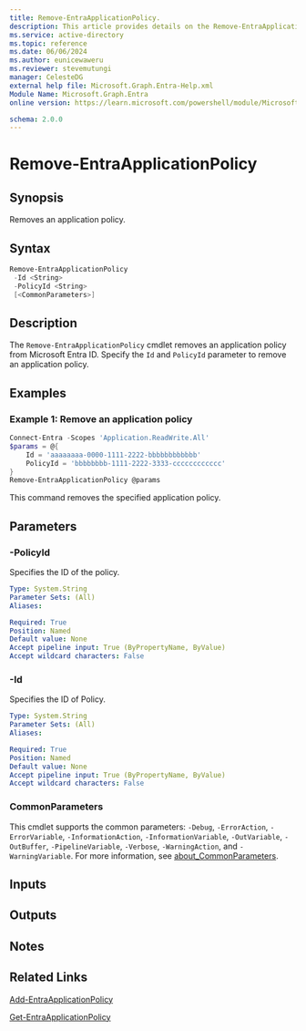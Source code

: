 ```yaml
---
title: Remove-EntraApplicationPolicy.
description: This article provides details on the Remove-EntraApplicationPolicy command.
ms.service: active-directory
ms.topic: reference
ms.date: 06/06/2024
ms.author: eunicewaweru
ms.reviewer: stevemutungi
manager: CelesteDG
external help file: Microsoft.Graph.Entra-Help.xml
Module Name: Microsoft.Graph.Entra
online version: https://learn.microsoft.com/powershell/module/Microsoft.Graph.Entra/Remove-EntraScopedRoleMembership

schema: 2.0.0
---
```


# Remove-EntraApplicationPolicy

## Synopsis

Removes an application policy.

## Syntax

```powershell
Remove-EntraApplicationPolicy 
 -Id <String> 
 -PolicyId <String> 
 [<CommonParameters>]
```

## Description

The `Remove-EntraApplicationPolicy` cmdlet removes an application policy from Microsoft Entra ID. Specify the `Id` and `PolicyId` parameter to remove an application policy.

## Examples

### Example 1: Remove an application policy

```powershell
Connect-Entra -Scopes 'Application.ReadWrite.All'
$params = @{
    Id = 'aaaaaaaa-0000-1111-2222-bbbbbbbbbbbb'
    PolicyId = 'bbbbbbbb-1111-2222-3333-cccccccccccc'
}
Remove-EntraApplicationPolicy @params
```

This command removes the specified application policy.

## Parameters

### -PolicyId

Specifies the ID of the policy.

```yaml
Type: System.String
Parameter Sets: (All)
Aliases:

Required: True
Position: Named
Default value: None
Accept pipeline input: True (ByPropertyName, ByValue)
Accept wildcard characters: False
```

### -Id

Specifies the ID of Policy.

```yaml
Type: System.String
Parameter Sets: (All)
Aliases:

Required: True
Position: Named
Default value: None
Accept pipeline input: True (ByPropertyName, ByValue)
Accept wildcard characters: False
```

### CommonParameters

This cmdlet supports the common parameters: `-Debug`, `-ErrorAction`, `-ErrorVariable`, `-InformationAction`, `-InformationVariable`, `-OutVariable`, `-OutBuffer`, `-PipelineVariable`, `-Verbose`, `-WarningAction`, and `-WarningVariable`. For more information, see [about_CommonParameters](https://go.microsoft.com/fwlink/?LinkID=113216).

## Inputs

## Outputs

## Notes

## Related Links

[Add-EntraApplicationPolicy](Add-EntraApplicationPolicy.md)

[Get-EntraApplicationPolicy](Get-EntraApplicationPolicy.md)
